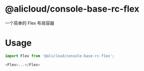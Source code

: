 @alicloud/console-base-rc-flex
===

一个简单的 Flex 布局容器

# Usage

```js
import Flex from '@alicloud/console-base-rc-flex';

<Flex>...</Flex>
```
